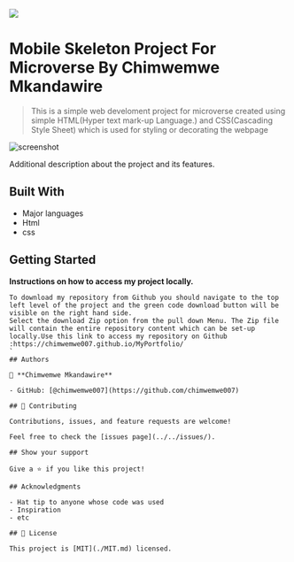 ![](https://img.shields.io/badge/Microverse-blueviolet)

# Mobile Skeleton Project For Microverse By Chimwemwe Mkandawire

> This is a simple web develoment project for microverse created using simple HTML(Hyper text mark-up Language.) and CSS(Cascading Style Sheet) which is used for styling or decorating the webpage 

![screenshot](./image.png)

Additional description about the project and its features.
## Built With

- Major languages
- Html
- css
## Getting Started

**Instructions on how to access my project locally.**
```
To download my repository from Github you should navigate to the top left level of the project and the green code download button will be visible on the right hand side.
Select the download Zip option from the pull down Menu. The Zip file will contain the entire repository content which can be set-up locally.Use this link to access my repository on Github :https://chimwemwe007.github.io/MyPortfolio/
`
## Authors

👤 **Chimwemwe Mkandawire**

- GitHub: [@chimwemwe007](https://github.com/chimwemwe007)

## 🤝 Contributing

Contributions, issues, and feature requests are welcome!

Feel free to check the [issues page](../../issues/).

## Show your support

Give a ⭐️ if you like this project!

## Acknowledgments

- Hat tip to anyone whose code was used
- Inspiration
- etc

## 📝 License

This project is [MIT](./MIT.md) licensed.
